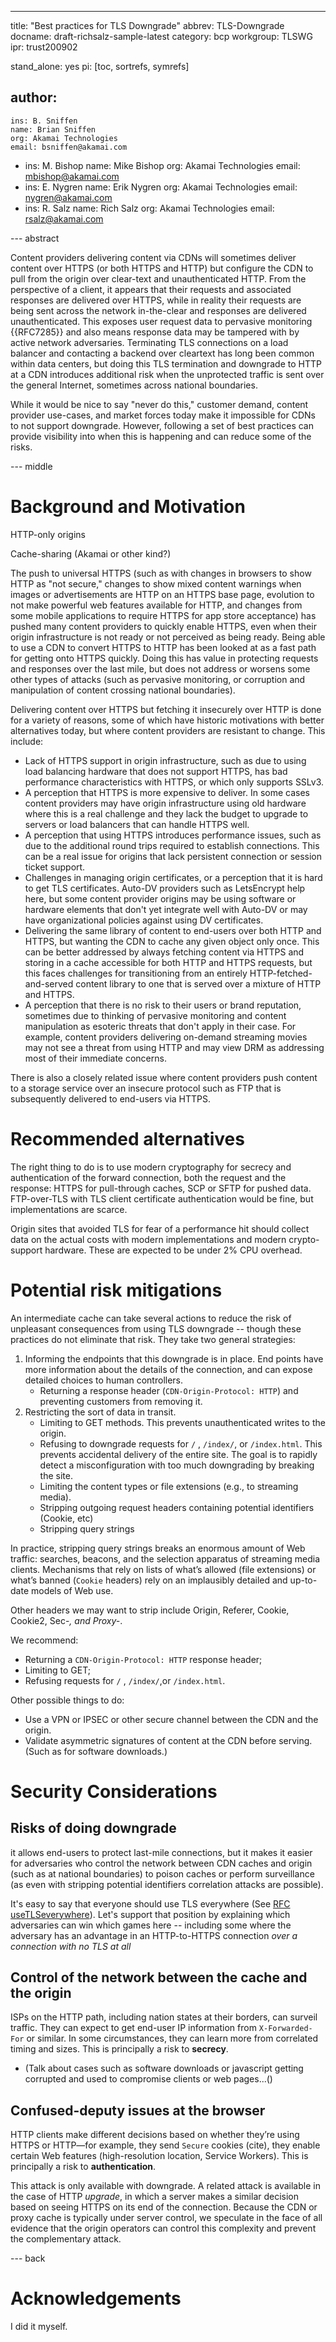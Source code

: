 ---
title: "Best practices for TLS Downgrade"
abbrev: TLS-Downgrade
docname: draft-richsalz-sample-latest
category: bcp
workgroup: TLSWG
ipr: trust200902

stand_alone: yes
pi: [toc, sortrefs, symrefs]

author:
 -
    ins: B. Sniffen
    name: Brian Sniffen
    org: Akamai Technologies
    email: bsniffen@akamai.com
 -
    ins: M. Bishop
    name: Mike Bishop
    org: Akamai Technologies
    email: mbishop@akamai.com
 -
    ins: E. Nygren
    name: Erik Nygren
    org: Akamai Technologies
    email: nygren@akamai.com
 -
    ins: R. Salz
    name: Rich Salz
    org: Akamai Technologies
    email: rsalz@akamai.com

--- abstract

Content providers delivering content via CDNs will sometimes deliver content
over HTTPS (or both HTTPS and HTTP) but configure the CDN to pull from the
origin over clear-text and unauthenticated HTTP.  From the perspective of a
client, it appears that their requests and associated responses are delivered
over HTTPS, while in reality their requests are being sent across the network
in-the-clear and responses are delivered unauthenticated.  This exposes user
request data to pervasive monitoring {{RFC7285}} and also means response data
may be tampered with by active network adversaries.  Terminating TLS
connections on a load balancer and contacting a backend over cleartext has
long been common within data centers, but doing this TLS termination and
downgrade to HTTP at a CDN introduces additional risk when the unprotected
traffic is sent over the general Internet, sometimes across national
boundaries.

While it would be nice to say "never do this," customer demand, content
provider use-cases, and market forces today make it impossible for CDNs to not
support downgrade.  However, following a set of best practices can provide
visibility into when this is happening and can reduce some of the risks.

--- middle

# Background and Motivation

HTTP-only origins

Cache-sharing (Akamai or other kind?)

The push to universal HTTPS (such as with changes in browsers to show HTTP as
"not secure," changes to show mixed content warnings when images or
advertisements are HTTP on an HTTPS base page, evolution to not make powerful
web features available for HTTP, and changes from some mobile applications to
require HTTPS for app store acceptance) has pushed many content providers to
quickly enable HTTPS, even when their origin infrastructure is not ready or
not perceived as being ready.  Being able to use a CDN to convert HTTPS to
HTTP has been looked at as a fast path for getting onto HTTPS quickly.  Doing
this has value in protecting requests and responses over the last mile, but
does not address or worsens some other types of attacks (such as pervasive
monitoring, or corruption and manipulation of content crossing national
boundaries).

Delivering content over HTTPS but fetching it insecurely over HTTP is done for
a variety of reasons, some of which have historic motivations with better
alternatives today, but where content providers are resistant to change. This
include:

* Lack of HTTPS support in origin infrastructure, such as due to using load balancing hardware that does not support HTTPS, has bad performance characteristics with HTTPS, or which only supports SSLv3.
* A perception that HTTPS is more expensive to deliver.  In some cases content providers may have origin infrastructure using old hardware where this is a real challenge and they lack the budget to upgrade to servers or load balancers that can handle HTTPS well.
* A perception that using HTTPS introduces performance issues, such as due to the additional round trips required to establish connections.  This can be a real issue for origins that lack persistent connection or session ticket support.
* Challenges in managing origin certificates, or a perception that it is hard to get TLS certificates.  Auto-DV providers such as LetsEncrypt help here, but some content provider origins may be using software or hardware elements that don't yet integrate well with Auto-DV or may have organizational policies against using DV certificates.
* Delivering the same library of content to end-users over both HTTP and HTTPS, but wanting the CDN to cache any given object only once.  This can be better addressed by always fetching content via HTTPS and storing in a cache accessible for both HTTP and HTTPS requests, but this faces challenges for transitioning from an entirely HTTP-fetched-and-served content library to one that is served over a mixture of HTTP and HTTPS.
* A perception that there is no risk to their users or brand reputation, sometimes due to thinking of pervasive monitoring and content manipulation as esoteric threats that don't apply in their case.  For example, content providers delivering on-demand streaming movies may not see a threat from using HTTP and may view DRM as addressing most of their immediate concerns.

There is also a closely related issue where content providers push content to a storage service over an insecure protocol such as FTP that is subsequently delivered to end-users via HTTPS.

# Recommended alternatives

The right thing to do is to use modern cryptography for secrecy and authentication of the forward connection, both the request and the response: HTTPS for pull-through caches, SCP or SFTP for pushed data.  FTP-over-TLS with TLS client certificate authentication would be fine, but implementations are scarce.

Origin sites that avoided TLS for fear of a performance hit should collect data on the actual costs with modern implementations and modern crypto-support hardware.  These are expected to be under 2% CPU overhead.

# Potential risk mitigations

An intermediate cache can take several actions to reduce the risk of unpleasant consequences from using TLS downgrade -- though these practices do not eliminate that risk.  They take two general strategies:

1. Informing the endpoints that this downgrade is in place.  End points have more information about the details of the connection, and can expose detailed choices to human controllers.
    * Returning a response header (`CDN-Origin-Protocol: HTTP`) and preventing customers from removing it.
2. Restricting the sort of data in transit.
    * Limiting to GET methods.  This prevents unauthenticated writes to the origin.
    * Refusing to downgrade requests for `/` , `/index/`, or `/index.html`.   This prevents accidental delivery of the entire site.  The goal is to rapidly detect a misconfiguration with too much downgrading by breaking the site.
    * Limiting the content types or file extensions (e.g., to streaming media).
    * Stripping outgoing request headers containing potential identifiers (Cookie, etc)
    * Stripping query strings

In practice, stripping query strings breaks an enormous amount of Web traffic: searches, beacons, and the selection apparatus of streaming media clients.  Mechanisms that rely on lists of what’s allowed (file extensions) or what’s banned (`Cookie` headers) rely on an implausibly detailed and up-to-date models of Web use.

Other headers we may want to strip include Origin, Referer, Cookie, Cookie2, Sec-*, and Proxy-*.

We recommend:
* Returning a `CDN-Origin-Protocol: HTTP` response header;
* Limiting to GET;
* Refusing requests for `/` , `/index/`,or `/index.html`.

Other possible things to do:
* Use a VPN or IPSEC or other secure channel between the CDN and the origin.
* Validate asymmetric signatures of content at the CDN before serving.  (Such as for software downloads.)

# Security Considerations

## Risks of doing downgrade

it allows end-users to protect last-mile connections, but it makes it easier for adversaries who control the network between CDN caches and origin (such as at national boundaries) to poison caches or perform surveillance (as even with stripping potential identifiers correlation attacks are possible).

It's easy to say that everyone should use TLS everywhere (See [RFC useTLSeverywhere](h)). Let's support that position by explaining which adversaries can win which games here -- including some where the adversary has an advantage in an HTTP-to-HTTPS connection _over a connection with no TLS at all_

## Control of the network between the cache and the origin

ISPs on the HTTP path, including nation states at their borders, can surveil traffic.  They can expect to get end-user IP information from `X-Forwarded-For` or similar. In some circumstances, they can learn more from correlated timing and sizes.  This is principally a risk to **secrecy**.

* (Talk about cases such as software downloads or javascript getting corrupted and used to compromise clients or web pages...()

## Confused-deputy issues at the browser
HTTP clients make different decisions based on whether they’re using HTTPS or HTTP—for example, they send `Secure` cookies (cite), they enable certain Web features (high-resolution location, Service Workers).   This is principally a risk to **authentication**.

This attack is only available with downgrade.  A related attack is available in the case of HTTP _upgrade_, in which a server makes a similar decision based on seeing HTTPS on its end of the connection.  Because the CDN or proxy cache is typically under server control, we speculate in the face of all evidence that the origin operators can control this complexity and prevent the complementary attack.

--- back

# Acknowledgements

I did it myself.
